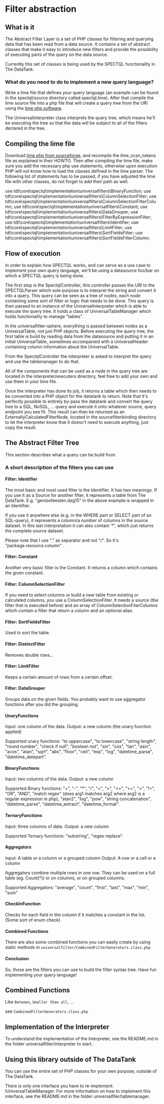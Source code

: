 Filter abstraction
==================

What is it
----------

The Abstract Filter Layer is a set of PHP classes for filtering and querying data that has been read from a data source. It contains a set of abstract classes that make it easy to introduce new filters and provide the possibility of executing parts of the query on the data source.

Currently this set of classes is being used by the SPECTQL functionality in The DataTank.

### What do you need to do to implement a new query language?
Write a lime file that defines your query language (an example can be found in the spectql/source directory called spectql.lime). After that compile the lime source file into a php file that will create a query tree from the URI using the [lime php software](http://sourceforge.net/projects/lime-php/).

The UniversalInterpreter class interprets the query tree, which means he'll be executing the tree so that the data will be subject to all of the filters declared in the tree.

Compiling the lime file
-----------------------

Download [lime php from sourceforge](http://sourceforge.net/projects/lime-php/), and recompile the lime\_scan\_tokens file as explained in their HOWTO. Then after compiling the lime file, make sure you add the necessary php use statements, otherwise upon execution PHP will not know how to load the classes defined in the lime parser. The following list of statements has to be passed, if you have adjusted the lime file with other classes, do not forget to add their path as well.

use tdt\core\spectql\implementation\universalfilters\BinaryFunction;
use tdt\core\spectql\implementation\universalfilters\ColumnSelectionFilter;
use tdt\core\spectql\implementation\universalfilters\ColumnSelectionFilterColumn;
use tdt\core\spectql\implementation\universalfilters\Constant;
use tdt\core\spectql\implementation\universalfilters\DataGrouper;
use tdt\core\spectql\implementation\universalfilters\FilterByExpressionFilter;
use tdt\core\spectql\implementation\universalfilters\Identifier;
use tdt\core\spectql\implementation\universalfilters\LimitFilter;
use tdt\core\spectql\implementation\universalfilters\SortFieldsFilter;
use tdt\core\spectql\implementation\universalfilters\SortFieldsFilterColumn;

Flow of execution
-----------------

In order to explain how SPECTQL works, and can serve as a use case to implement your own query language, we'll be using a datasource foo/bar on which a SPECTQL query is being done.


The first stop is the SpectqlController, this controller passes the URI to the SPECTQLParser which sole purpose is to interpret the string and convert it into a query. This query can be seen as a tree of nodes, each node containing some sort of filter or logic that needs to be done. This query is then passed to an instance of the UniversalInterpreter which is able to execute the query tree. It holds a class of UniversalTableManager which holds functionality to manage "tables".

In the universalfilter-sphere, everything is passed between nodes as a UniversalTable, not just PHP objects. Before executing the query tree, the first table is build by reading data from the datasource and putting it in an initial UniversalTable, sometimes accompanied with a UniversalHeader containing column information about the UniversalTable.

From the SpectqlController the interpreter is asked to interpret the query and use the tablemanager to do that.

All of the components that can be used as a node in the query tree are located in the interpreter/executers directory, feel free to add your own and use them in your lime file.

Once the interpreter has done its job, it returns a table which then needs to be converted into a PHP object for the datatank to return. Note that it's perfectly possible to entirely by-pass the datatank and convert the query tree to a SQL, NoSQL, ... query and execute it onto whatever source, query endpoint you see fit. This result can then be returned as an ExternallyCalculatedFilterNode, located in the sourcefilterbinding directory to let the interpreter know that it doesn't need to execute anything, just copy the result.


The Abstract Filter Tree
------------------------

This section describes what a query can be build from.

### A short description of the filters you can use

#### Filter: Identifier
The most basic and most used filter is the Identifier. It has two meanings.
If you use it as a Source for another filter, it represents a table from The DataTank.
E.g. "gentsefeesten.dag15" in the above example is wrapped in an Identifier.

If you use it anywhere else (e.g. in the WHERE part or SELECT part of an SQL-query), it represents a column/a number of columns in the source dataset. In this last interpretation it can also contain '*', which just returns the complete source dataset.

Please note that I use "." as separator and not "/". So it's "package.resource.column" .

#### Filter: Constant
Another very basic filter is the Constant. It returns a column which contains the given constant.

#### Filter: ColumnSelectionFilter
If you need to select columns or build a new table from existing or calculated columns, you use a ColumnSelectionFilter. It needs a source (the filter that is executed before) and an array of ColumnSelectionFilerColumns which contain a filter that return a column and an optional alias.

#### Filter: SortFieldsFilter
Used to sort the table.

#### Filter: DistinctFilter
Removes double rows...

#### Filter: LimitFilter
Keeps a certain amount of rows from a certain offset.

#### Filter: DataGrouper
Groups data on the given fields. You probably want to use aggregator functions after you did the grouping.

#### UnaryFunctions
Input: one column of the data.
Output: a new column (the unary function applied)

Supported unary functions: "to uppercase", "to lowercase", "string length", "round number", "check if null", "boolean not", "sin", "cos", "tan", "asin", "acos", "atan", "sqrt", "abs", "floor", "ceil", "exp", "log", "datetime_parse", "datetime_datepart".

#### BinaryFunctions
Input: two columns of the data.
Output: a new column

Supported Binary functions: "+", "-", "*", "/", "<", ">", "<=", ">=", "=", "!=", "OR", "AND", "match regex" (does arg1 matches arg2 where arg2 is a regular expression in php), "atan2", "log", "pow", "string concatenation", "datetime_parse", "datetime_extract", "datetime_format".

#### TernaryFunctions
Input: three columns of data.
Output: a new column

Supported Ternary functions: "substring", "regex replace".

#### Aggregators
Input: A table or a column or a grouped column
Output: A row or a cell or a column

Aggregators combine multiple rows in one row. They can be used on a full table (eg. Count(*)) or on columns, or on grouped columns.

Supported Aggregators: "average", "count", "first", "last", "max", "min", "sum"

#### CheckInFunction
Checks for each field in the column if it matches a constant in the list.
(Some sort of enum check)

#### Combined Functions
There are also some combined functions you can easily create by using static methods in ``universalfilter/CombinedFilterGenerators.class.php``


#### Conclusion
So, those are the filters you can use to build the filter syntax tree. Have fun implementing your query language!

Combined Functions
------------------

Like `Between`, `Smaller than all`, ...

see `CombinedFilterGenerators.class.php`

Implementation of the Interpreter
---------------------------------
To understand the implementation of the Interpreter, see the README.md in the folder universalfilter/interpreter to start.


Using this library outside of The DataTank
------------------------------------------
You can use the entire set of PHP classes for your own purpose, outside of The DataTank.

There is only one interface you have to re-implement: IUniversalTableManager.
For more information on how to implement this interface, see the README.md in the folder universalfiler/tablemanager.